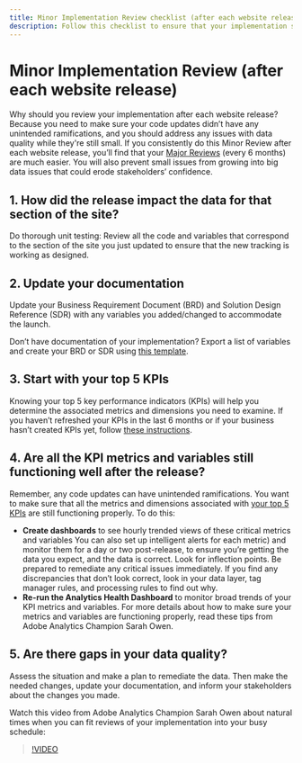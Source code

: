 ```yaml
---
title: Minor Implementation Review checklist (after each website release)
description: Follow this checklist to ensure that your implementation stays error free and in line with your KPIs.
---
```


# Minor Implementation Review (after each website release)

Why should you review your implementation after each website release? Because you need to make sure your code updates didn’t have any unintended ramifications, and you should address any issues with data quality while they're still small. If you consistently do this Minor Review after each website release, you’ll find that your [Major Reviews](/help/implement/review/major-review.md) (every 6 months) are much easier. You will also prevent small issues from growing into big data issues that could erode stakeholders’ confidence. 

## 1. How did the release impact the data for that section of the site?	

Do thorough unit testing: Review all the code and variables that correspond to the section of the site you just updated to ensure that the new tracking is working as designed.

## 2. Update your documentation

Update your Business Requirement Document (BRD) and Solution Design Reference (SDR) with any variables you added/changed to accommodate the launch. 

Don’t have documentation of your implementation? Export a list of variables and create your BRD or SDR using [this template](https://experienceleague.adobe.com/docs/analytics-learn/tutorials/implementation/implementation-basics/creating-a-business-requirements-document.html?lang=en#implementation).

## 3. Start with your top 5 KPIs

Knowing your top 5 key performance indicators (KPIs) will help you determine the associated metrics and dimensions you need to examine. If you haven’t refreshed your KPIs in the last 6 months or if your business hasn’t created KPIs yet, follow [these instructions](/help/implement/review/define-kpis.md). 

## 4. Are all the KPI metrics and variables still functioning well after the release?

Remember, any code updates can have unintended ramifications. You want to make sure that all the metrics and dimensions associated with [your top 5 KPIs](/help/implement/review/define-kpis.md) are still functioning properly. To do this:

* **Create dashboards** to see hourly trended views of these critical metrics and variables 
You can also set up intelligent alerts for each metric) and monitor them for a day or two post-release, to ensure you’re getting the data you expect, and the data is correct. Look for inflection points. Be prepared to remediate any critical issues immediately. If you find any discrepancies that don’t look correct, look in your data layer, tag manager rules, and processing rules to find out why.
* **Re-run the Analytics Health Dashboard** to monitor broad trends of your KPI metrics and variables.
For more details about how to make sure your metrics and variables are functioning properly, read these tips from Adobe Analytics Champion Sarah Owen.

## 5. Are there gaps in your data quality?

Assess the situation and make a plan to remediate the data. Then make the needed changes, update your documentation, and inform your stakeholders about the changes you made.

Watch this video from Adobe Analytics Champion Sarah Owen about natural times when you can fit reviews of your implementation into your busy schedule:

>[!VIDEO](https://video.tv.adobe.com/v/328340/?quality=12&learn=on)
